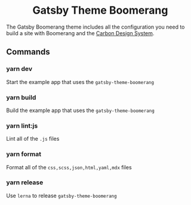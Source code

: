 <h1 align="center">
  Gatsby Theme Boomerang
</h1>

The Gatsby Boomerang theme includes all the configuration you need to build a site with Boomerang and the [Carbon Design System](https://www.carbondesignsystem.com).

## Commands

### yarn dev

Start the example app that uses the `gatsby-theme-boomerang`

### yarn build

Build the example app that uses the `gatsby-theme-boomerang`

### yarn lint:js

Lint all of the `.js` files

### yarn format

Format all of the `css,scss,json,html,yaml,mdx` files

### yarn release

Use `lerna` to release `gatsby-theme-boomerang`
